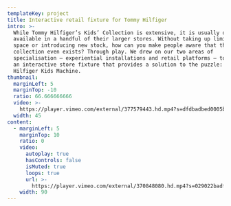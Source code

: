 ```yaml
---
templateKey: project
title: Interactive retail fixture for Tommy Hilfiger
intro: >-
  While Tommy Hilfiger’s Kids’ Collection is extensive, it is usually only
  available in a handful of their larger stores. Without taking up limited floor
  space or introducing new stock, how can you make people aware that the
  collection even exists? Through play. We drew on our two areas of
  specialisation – experiential installations and retail platforms – to create
  an interactive store fixture that provides a solution to the puzzle: the Tommy
  Hilfiger Kids Machine.
thumbnail:
  marginLeft: 5
  marginTop: -10
  ratio: 66.666666666
  video: >-
    https://player.vimeo.com/external/377579443.hd.mp4?s=dfdbadbed0005b184ac59bdf19f8926eec6624ec&profile_id=174
  width: 45
content:
  - marginLeft: 5
    marginTop: 10
    ratio: 0
    video:
      autoplay: true
      hasControls: false
      isMuted: true
      loops: true
      url: >-
        https://player.vimeo.com/external/370848080.hd.mp4?s=029022badf948ec7d53dc83dd22cca19551a59c9&profile_id=175
    width: 90
---
```


